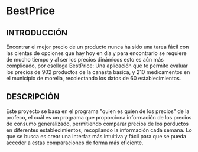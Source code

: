 # BestPrice

## INTRODUCCIÓN
Encontrar el mejor precio de un producto nunca ha sido una tarea fácil con las cientas de opciones que hay hoy en día y para encontrarlo se requiere de mucho tiempo y al ser los precios dinámicos esto es aún más complicado, por esollega BestPrice: Una aplicación que te permite evaluar los precios de 902 productos de la canasta básica, y 210 medicamentos en el municipio de morelia, recolectando los datos de 60 establecimientos. 

## DESCRIPCIÓN 
Este proyecto se basa en el programa "quien es quien de los precios" de la profeco, el cuál es un programa que proporciona información de los precios de consumo generalizado, permitiendo comparar precios de los porductos en diferentes establecimientos, recopilando la información cada semana. 
Lo que se busca es crear una interfaz más intuitiva y fácil para que se pueda acceder a estas comparaciones de forma más eficiente.
